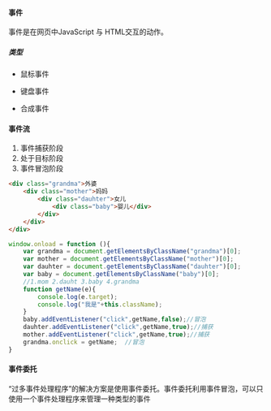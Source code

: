 #### 事件

事件是在网页中JavaScript 与 HTML交互的动作。

##### 类型

* 鼠标事件

* 键盘事件

* 合成事件

  

#### 事件流

1. 事件捕获阶段
2. 处于目标阶段
3. 事件冒泡阶段

```html
<div class="grandma">外婆
    <div class="mother">妈妈
        <div class="dauhter">女儿
            <div class="baby">婴儿</div>
        </div>
    </div>
</div>
```

```javascript
window.onload = function (){
    var grandma = document.getElementsByClassName("grandma")[0];
    var mother = document.getElementsByClassName("mother")[0];
    var dauhter = document.getElementsByClassName("dauhter")[0];
    var baby = document.getElementsByClassName("baby")[0];
    //1.mom 2.dauht 3.baby 4.grandma
    function getName(e){
        console.log(e.target);
        console.log("我是"+this.className);
    }
    baby.addEventListener("click",getName,false);//冒泡
    dauhter.addEventListener("click",getName,true);//捕获
    mother.addEventListener("click",getName,true);//捕获
    grandma.onclick = getName;  //冒泡
}
```

#### 事件委托

“过多事件处理程序”的解决方案是使用事件委托。事件委托利用事件冒泡，可以只使用一个事件处理程序来管理一种类型的事件



